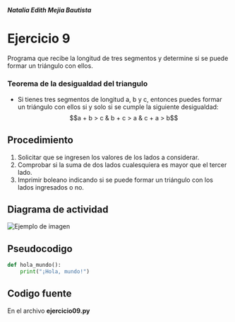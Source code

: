 ##### Natalia Edith Mejia Bautista 
# Ejercicio 9
Programa que recibe la longitud de tres segmentos y determine si se puede formar un triángulo con ellos.

### Teorema de la desigualdad del triangulo
- Si tienes tres segmentos de longitud a, b y c, entonces puedes formar un triángulo con ellos si y solo si se cumple la siguiente desigualdad:
$$a + b > c & b + c > a & c + a > b$$

## Procedimiento 
1. Solicitar que se ingresen los valores de los lados a considerar.
2. Comprobar si la suma de dos lados cualesquiera es mayor que el tercer lado.
3. Imprimir boleano indicando si se puede formar un triángulo con los lados ingresados o no.

## Diagrama de actividad
![Ejemplo de imagen](https://ejemplo.com/imagen.png)


## Pseudocodigo
```python
def hola_mundo():
    print("¡Hola, mundo!")
```

## Codigo fuente
En el archivo **ejercicio09.py**